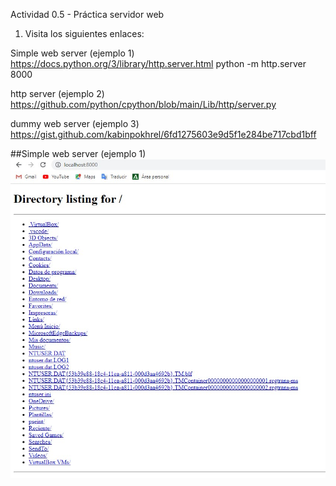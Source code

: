 Actividad 0.5 - Práctica servidor web
1.	Visita los siguientes enlaces:

Simple web server (ejemplo 1)
https://docs.python.org/3/library/http.server.html
python -m http.server 8000
     
http server (ejemplo 2)
https://github.com/python/cpython/blob/main/Lib/http/server.py

dummy web server (ejemplo 3)
https://gist.github.com/kabinpokhrel/6fd1275603e9d5f1e284be717cbd1bff



##Simple web server (ejemplo 1)
![](https://github.com/brianllj03/SRI/blob/main/TEMA0/server01.jpg)
